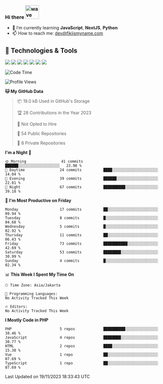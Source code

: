 ### Hi there <img src="https://i.ibb.co/q0Hx1KK/wave.gif" alt="wave" width="45px">

- 🌱 I’m currently learning **JavaScript**, **NextJS**, **Python**
- 📫 How to reach me: dev@fikiismyname.com

## 🔧 Technologies & Tools

![](https://img.shields.io/badge/OS-Linux-informational?style=flat&logo=linux&logoColor=white&color=2bbc8a)
![](https://img.shields.io/badge/OS-Windows-informational?style=flat&logo=windows&logoColor=white&color=2bbc8a)
![](https://img.shields.io/badge/OS-Android-informational?style=flat&logo=android&logoColor=white&color=2bbc8a)
![](https://img.shields.io/badge/Code-JavaScript-informational?style=flat&logo=javascript&logoColor=white&color=2bbc8a)
![](https://img.shields.io/badge/Code-Python-informational?style=flat&logo=python&logoColor=white&color=2bbc8a)
![](https://img.shields.io/badge/Code-Next-informational?style=flat&logo=next.js&logoColor=white&color=2bbc8a)
![](https://img.shields.io/badge/Shell-Bash-informational?style=flat&logo=gnu-bash&logoColor=white&color=2bbc8a)

<!--START_SECTION:waka-->
![Code Time](http://img.shields.io/badge/Code%20Time-129%20hrs%2053%20mins-blue)

![Profile Views](http://img.shields.io/badge/Profile%20Views-0-blue)

**🐱 My GitHub Data** 

> 📦 19.0 kB Used in GitHub's Storage 
 > 
> 🏆 28 Contributions in the Year 2023
 > 
> 🚫 Not Opted to Hire
 > 
> 📜 54 Public Repositories 
 > 
> 🔑 8 Private Repositories 
 > 
**I'm a Night 🦉** 

```text
🌞 Morning                41 commits          ██████░░░░░░░░░░░░░░░░░░░   23.98 % 
🌆 Daytime                24 commits          ████░░░░░░░░░░░░░░░░░░░░░   14.04 % 
🌃 Evening                39 commits          ██████░░░░░░░░░░░░░░░░░░░   22.81 % 
🌙 Night                  67 commits          ██████████░░░░░░░░░░░░░░░   39.18 % 
```
📅 **I'm Most Productive on Friday** 

```text
Monday                   17 commits          ██░░░░░░░░░░░░░░░░░░░░░░░   09.94 % 
Tuesday                  8 commits           █░░░░░░░░░░░░░░░░░░░░░░░░   04.68 % 
Wednesday                5 commits           █░░░░░░░░░░░░░░░░░░░░░░░░   02.92 % 
Thursday                 11 commits          ██░░░░░░░░░░░░░░░░░░░░░░░   06.43 % 
Friday                   73 commits          ███████████░░░░░░░░░░░░░░   42.69 % 
Saturday                 53 commits          ████████░░░░░░░░░░░░░░░░░   30.99 % 
Sunday                   4 commits           █░░░░░░░░░░░░░░░░░░░░░░░░   02.34 % 
```


📊 **This Week I Spent My Time On** 

```text
🕑︎ Time Zone: Asia/Jakarta

💬 Programming Languages: 
No Activity Tracked This Week

🔥 Editors: 
No Activity Tracked This Week
```

**I Mostly Code in PHP** 

```text
PHP                      5 repos             ██████████░░░░░░░░░░░░░░░   38.46 % 
JavaScript               4 repos             ████████░░░░░░░░░░░░░░░░░   30.77 % 
HTML                     2 repos             ████░░░░░░░░░░░░░░░░░░░░░   15.38 % 
Vue                      1 repo              ██░░░░░░░░░░░░░░░░░░░░░░░   07.69 % 
TypeScript               1 repo              ██░░░░░░░░░░░░░░░░░░░░░░░   07.69 % 
```




 Last Updated on 19/11/2023 18:33:43 UTC
<!--END_SECTION:waka-->
